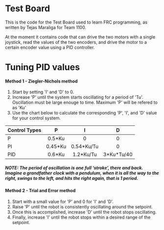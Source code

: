 # Test Board
This is the code for the Test Board used to learn FRC programming, as written by Tejas Maraliga for Team 1100.

At the moment it contains code that can drive the two motors with a single joystick, read the values of the two encoders, and drive the motor to a certain encoder value using a PID controller.

# Tuning PID values

#### Method 1 - Ziegler-Nichols method

1. Start by setting 'I' and 'D' to 0.
2. Increase 'P' until the system starts oscillating for a period of 'Tu'. Oscillation must be large enouge to time. Maximum 'P' will be refered to as 'Ku'
3. Use the chart below to calculate the corresponding 'P', 'I', and 'D' value for your control system.

|Control Types|    P   |      I    |      D     |
|:------------|:------:|:---------:|:----------:|
|P            |0.5\*Ku |     0     |      0     |
|PI           |0.45\*Ku|0.54\*Ku/Tu|      0     |
|PID          |0.6\*Ku |1.2\*Ku/Tu |3\*Ku\*Tu/40|

##### NOTE: The period of oscillation is one full ‘stroke’, there and back. Imagine a grandfather clock with a pendulum, when it is all the way to the right, swings to the left, and hits the right again, that is 1 period.

#### Method 2 - Trial and Error method

1. Start with a small value for 'P' and 0 for 'I' and 'D'.
2. Raise 'P' until the robot is consistently oscillating around the setpoint.
3. Once this is accomplished, increase 'D' until the robot stops oscillating.
4. Finally, increase 'I' until the robot stops within a desired range of the setpoint.
